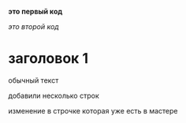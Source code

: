 **это первый код**

*это второй код*

# заголовок 1

обычный текст

добавили несколько строк

изменение в строчке которая уже есть в мастере
